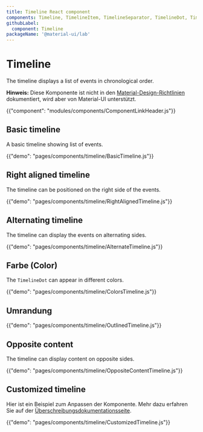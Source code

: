 ```yaml
---
title: Timeline React component
components: Timeline, TimelineItem, TimelineSeparator, TimelineDot, TimelineConnector, TimelineContent, TimelineOppositeContent
githubLabel:
  component: Timeline
packageName: '@material-ui/lab'
---
```


# Timeline

<p class="description">The timeline displays a list of events in chronological order.</p>

**Hinweis:** Diese Komponente ist nicht in den [Material-Design-Richtlinien](https://material.io/) dokumentiert, wird aber von Material-UI unterstützt.

{{"component": "modules/components/ComponentLinkHeader.js"}}

## Basic timeline

A basic timeline showing list of events.

{{"demo": "pages/components/timeline/BasicTimeline.js"}}

## Right aligned timeline

The timeline can be positioned on the right side of the events.

{{"demo": "pages/components/timeline/RightAlignedTimeline.js"}}

## Alternating timeline

The timeline can display the events on alternating sides.

{{"demo": "pages/components/timeline/AlternateTimeline.js"}}

## Farbe (Color)

The `TimelineDot` can appear in different colors.

{{"demo": "pages/components/timeline/ColorsTimeline.js"}}

## Umrandung

{{"demo": "pages/components/timeline/OutlinedTimeline.js"}}

## Opposite content

The timeline can display content on opposite sides.

{{"demo": "pages/components/timeline/OppositeContentTimeline.js"}}

## Customized timeline

Hier ist ein Beispiel zum Anpassen der Komponente. Mehr dazu erfahren Sie auf der [Überschreibungsdokumentationsseite](/customization/components/).

{{"demo": "pages/components/timeline/CustomizedTimeline.js"}}
